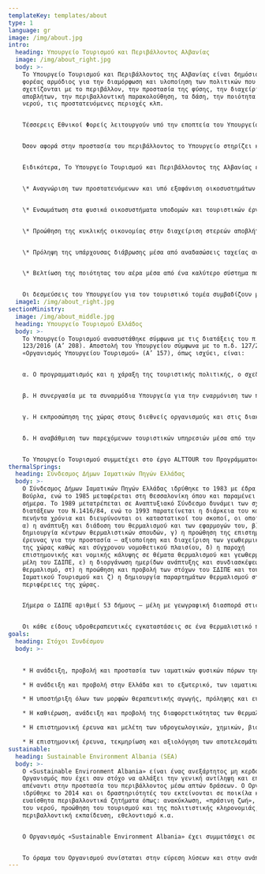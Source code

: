 ```yaml
---
templateKey: templates/about
type: 1
language: gr
image: /img/about.jpg
intro:
  heading: Υπουργείο Τουρισμού και Περιβάλλοντος Αλβανίας
  image: /img/about_right.jpg
  body: >-
    Το Υπουργείο Τουρισμού και Περιβάλλοντος της Αλβανίας είναι δημόσιος
    φορέας αρμόδιος για την διαμόρφωση και υλοποίηση των πολιτικών που
    σχετίζονται με το περιβάλλον, την προστασία της φύσης, την διαχείριση
    αποβλήτων, την περιβαλλοντική παρακολούθηση, τα δάση, την ποιότητα του
    νερού, τις προστατευόμενες περιοχές κλπ.


    Τέσσερεις Εθνικοί Φορείς λειτουργούν υπό την εποπτεία του Υπουργείου ως Εθνικές Υπηρεσίες αντίστοιχα: ο Εθνικός Οργανισμός Τουρισμού, ο Εθνικός Οργανισμός Ακτογραμμών, ο Εθνικός Οργανισμός Προστατευόμενων Περιοχών και ο Εθνικός Οργανισμός Περιβάλλοντος με τις Περιφερειακές Δ/νσεις για το περιβάλλον. Επιπλέον, το Υπουργείο έχει την αρμοδιότητα ελέγχου της περιοχής μέσω της Επιθεώρησης του Περιβάλλοντος η οποία υπάγεται στον Εθνικό Οργανισμό Περιβάλλοντος. Το Υπουργείο είναι στελεχωμένο με έμπειρο προσωπικό και υποστηρίζεται πλήρως διοικητικά.


    Όσον αφορά στην προστασία του περιβάλλοντος το Υπουργείο στηρίζει και αναγνωρίζει την αξία της διαφύλαξης της βιοποικιλότητας των οικοσυστημάτων διασφαλίζοντας ένα βιώσιμο και υγιές περιβάλλον για τις υφιστάμενες και μελλοντικές γενιές.\


    Ειδικότερα, Το Υπουργείο Τουρισμού και Περιβάλλοντος της Αλβανίας έχει δεσμευτεί να βελτιώσει τις περιβαλλοντικές συνθήκες μέσα από τις παρακάτω προτεραιότητες:


    \* Αναγνώριση των προστατευόμενων και υπό εξαφάνιση οικοσυστημάτων με τον σχεδιασμό Εθνικών (Στρατηγικών) Σχεδίων για διοικητική ενσωμάτωση Προστατευόμενων Περιοχών, Εθνικών Πάρκων και Καταφύγιων Άγρια Ζωής.


    \* Ενσωμάτωση στα φυσικά οικοσυστήματα υποδομών και τουριστικών έργων


    \* Προώθηση της κυκλικής οικονομίας στην διαχείριση στερεών αποβλήτων κλπ.


    \* Πρόληψη της υπάρχουσας διάβρωσης μέσα από αναδασώσεις ταχείας ανάπτυξης και ανάπτυξης υδροτεχνικών προστατευτικών έργων


    \* Βελτίωση της ποιότητας του αέρα μέσα από ένα καλύτερο σύστημα παρακολούθησης ατμοσφαιρικών ρύπων στις μεγάλες πόλεις


    Οι δεσμεύσεις του Υπουργείου για τον τουριστικό τομέα συμβαδίζουν με τις οδηγίες για την προστασία του περιβάλλοντος και στηρίζουν την βιώσιμη τουριστική ανάπτυξη, τον πολιτιστικό τουρισμό, τον αγροτουρισμό κλπ.
  image1: /img/about_right.jpg
sectionMinistry:
  image: /img/about_middle.jpg
  heading: Υπουργείο Τουρισμού Ελλάδος
  body: >-
    Το Υπουργείο Τουρισμού ανασυστάθηκε σύμφωνα με τις διατάξεις του π.δ.
    123/2016 (A’ 208). Αποστολή του Υπουργείου σύμφωνα με το π.δ. 127/2017
    «Οργανισμός Υπουργείου Τουρισμού» (Α’ 157), όπως ισχύει, είναι:


    α. Ο προγραμματισμός και η χάραξη της τουριστικής πολιτικής, ο σχεδιασμός της τουριστικής ανάπτυξης στο πλαίσιο της γενικότερης κυβερνητικής πολιτικής και η διαμόρφωση και προώθηση των αναγκαίων θεσμικών και λοιπών ρυθμίσεων.


    β. Η συνεργασία με τα συναρμόδια Υπουργεία για την εναρμόνιση των πολιτικών που επηρεάζουν τον τουρισμό και το συντονισμό των δράσεων με σκοπό την υποβοήθηση της τουριστικής ανάπτυξης, την διαμόρφωση ασφαλούς περιβάλλοντος για ανάληψη επενδυτικών πρωτοβουλιών στον κλάδο και τη βελτίωση της ποιότητας και της ανταγωνιστικότητας του τουρισμού της χώρας.


    γ. Η εκπροσώπηση της χώρας στους διεθνείς οργανισμούς και στις διακρατικές σχέσεις που αφορούν στον τουρισμό και η σύναψη διεθνών συμβάσεων που αναφέρονται στον τουριστικό τομέα και διμερών συμφωνιών τουριστικής συνεργασίας.


    δ. Η αναβάθμιση των παρεχόμενων τουριστικών υπηρεσιών μέσα από την υλοποίηση προγραμμάτων εκπαίδευσης και κατάρτισης


    Το Υπουργείο Τουρισμού συμμετέχει στο έργο ALTTOUR του Προγράμματoς Interreg IPA CBC Ελλάδα-Αλβανία 2014-2020 ως δικαιούχος.
thermalSprings:
  heading: Σύνδεσμος Δήμων Ιαματικών Πηγών Ελλάδας
  body: >-
    Ο Σύνδεσμος Δήμων Ιαματικών Πηγών Ελλάδας ιδρύθηκε το 1983 με έδρα τα Καμένα
    Βούρλα, ενώ το 1985 μεταφέρεται στη Θεσσαλονίκη όπου και παραμένει μέχρι
    σήμερα. Το 1989 μετατρέπεται σε Αναπτυξιακό Σύνδεσμο δυνάμει των σχετικών
    διατάξεων του Ν.1416/84, ενώ το 1993 παρατείνεται η διάρκεια του κατά
    πενήντα χρόνια και διευρύνονται οι καταστατικοί του σκοποί, οι οποίοι είναι:
    α) η ανάπτυξη και διάδοση του θερμαλισμού και των εφαρμογών του, β) η
    δημιουργία κέντρων θερμαλιστικών σπουδών, γ) η προώθηση της επιστημονικής
    έρευνας για την προστασία – αξιοποίηση και διαχείριση των γεωθερμικών πόρων
    της χώρας καθώς και σύγχρονου νομοθετικού πλαισίου, δ) η παροχή
    επιστημονικής και νομικής κάλυψης σε θέματα θερμαλισμού και γεωθερμίας στα
    μέλη του ΣΔΙΠΕ, ε) η διοργάνωση ημερίδων ανάπτυξης και συνδιασκέψεων για το
    θερμαλισμό, στ) η προώθηση και προβολή των στόχων του ΣΔΙΠΕ και του
    Ιαματικού Τουρισμού και ζ) η δημιουργία παραρτημάτων θερμαλισμού στις
    περιφέρειες της χώρας.


    Σήμερα ο ΣΔΙΠΕ αριθμεί 53 δήμους – μέλη με γεωγραφική διασπορά στις 11 από τις 13 περιφέρειες της χώρας. Ο ΣΔΙΠΕ διοικείται από το Διοικητικό Συμβούλιο του που απαρτίζεται από 74 μέλη και από την Εκτελεστική του Επιτροπή η οποία εκλέγεται από το Διοικητικό Συμβούλιο, ενώ η θητεία των μελών των οργάνων του ακολουθεί την εκάστοτε δημοτική περίοδο. Ο Σύνδεσμος συγκροτείται από μέλη πρωτοβάθμιας Αυτοδιοίκησης - Δήμους - στα διοικητικά όρια των οποίων υπάρχουν αναγνωρισμένοι ιαματικοί φυσικοί πόροι. Ως φορέας ανέλαβε την πρωτοβουλία να ανταποκριθεί στα καθήκοντα και τις προκλήσεις που υπαγορεύουν οι ανθρώπινες ανάγκες για τη φροντίδα της υγείας με τη χρήση ιαματικών φυσικών πόρων.


    Οι κάθε είδους υδροθεραπευτικές εγκαταστάσεις σε ένα θερμαλιστικό περιβάλλον αποτελούν για το Σύνδεσμο μονάδες πρωτοβάθμιας φροντίδας της ανθρώπινης υγείας. Οι μονάδες αυτές επηρεάζουν το πολιτισμικό περιβάλλον της περιοχής, αποτελούν κλειδί για την οικονομία και την ανάπτυξη των τοπικών κοινωνιών, συνδέονται με την τοπική ιστορία και τις παραδόσεις, θέτουν σε κίνηση πολυάριθμες δραστηριότητες και αναδεικνύουν την ιδιαιτερότητα της φυσιογνωμίας του θερμαλιστικού περιβάλλοντος. Ο Σύνδεσμος από τη σύστασή του μέχρι τώρα, στέκεται αρωγός κάθε αναπτυξιακής πρωτοβουλίας των μελών του στους τομείς του Ιαματικού Τουρισμού - Τουρισμού Υγείας και ενεργειακής χρήσης των θερμών νερών.
goals:
  heading: Στόχοι Συνδέσμου
  body: >-
    

    * Η ανάδειξη, προβολή και προστασία των ιαματικών φυσικών πόρων της χώρας μας και του περιβάλλοντός τους.

    * Η ανάδειξη και προβολή στην Ελλάδα και το εξωτερικό, των ιαματικών θερμαλιστικών κέντρων, κάθε μορφή υδροθεραπευτικής αγωγής, πρόληψης και ευεξίας καθώς και όλων των στοιχείων και έργων τέχνης , ιστορίας και πολιτισμού, που συνδέονται με τις ιαματικές πηγές, την υδροθεραπεία – κλιματοθεραπεία, τη θαλασσοθεραπεία και πηλοθεραπεία.

    * Η υποστήριξη όλων των μορφών θεραπευτικής αγωγής, πρόληψης και ευεξίας με χρήση ιαματικών φυσικών πόρων καθώς επίσης και κάθε μορφή θαλασσοθεραπείας, κλιματοθεραπείας, σπηλαιοθεραπείας, που πραγματοποιούνται και στοχεύουν στην φροντίδα της ανθρώπινης σωματικής και ψυχικής υγείας.

    * Η καθιέρωση, ανάδειξη και προβολή της διαφορετικότητας των θερμαλιστικών θεραπευτικών τόπων της χώρας καθώς και η υποστήριξη και προώθηση κάθε εναλλακτικής μορφής τουρισμού (θρησκευτικού, συνεδριακού, φυσιολατρικού κ.ά.) στις περιοχές των ιαματικών φυσικών πόρων και θερμαλιστικών κέντρων.

    * Η επιστημονική έρευνα και μελέτη των υδρογεωλογικών, χημικών, βιολογικών και περιβαλλοντολογικών χαρακτηριστικών των ιαματικών φυσικών πόρων, των τοπικών ιστορικών, πολιτιστικών στοιχείων που συνδέονται με τη χρήση των ιαματικών πηγών καθώς και η στατιστική αξιολόγηση των αποτελεσμάτων των θερμαλιστικών θεραπειών.

    * Η επιστημονική έρευνα, τεκμηρίωση και αξιολόγηση των αποτελεσμάτων των θεραπευτικών ενδείξεων-αντενδείξεων των ιαματικών φυσικών πόρων, του περιβάλλοντος και των κλιματικών συνθηκών των θερμαλιστικών θεραπευτικών τόπων. Η διενέργεια ημερίδων, επιμορφωτικών σεμιναρίων, συνεδρίων, επιστημονικών συναντήσεων που αφορούν στη βιώσιμη ανάπτυξη του θερμαλισμού, την αειφόρο διαχείριση των ιαματικών φυσικών πόρων και του περιβάλλοντος και κάθε άλλης ενέργειας ή δράσης που αφορά στο αντικείμενο.
sustainable:
  heading: Sustainable Environment Albania (SEA)
  body: >-
    Ο «Sustainable Environment Albania» είναι ένας ανεξάρτητος μη κερδοσκοπικός
    Οργανισμός που έχει σαν στόχο να αλλάξει την γενική αντίληψη και επίγνωση
    απέναντι στην προστασία του περιβάλλοντος μέσω απτών δράσεων. Ο Οργανισμός
    ιδρύθηκε το 2014 και οι δραστηριότητές του εκτείνονται σε ποικίλα κι
    ευαίσθητα περιβαλλοντικά ζητήματα όπως: ανακύκλωση, «πράσινη ζωή», προστασία
    του νερού, προώθηση του τουρισμού και της πολιτιστικής κληρονομιάς,
    περιβαλλοντική εκπαίδευση, εθελοντισμό κ.α.


    Ο Οργανισμός «Sustainable Environment Albania» έχει συμμετάσχει σε πληθώρα συγχρηματοδοτούμενων έργων της ΕΕ σαν εξωτερικός σύμβουλος και σαν εταίρος παρέχοντας την επιστημονική και κοινωνική του συνεισφορά. Η συμβολή του εκτείνεται σε εθνικά και διεθνή έργα στον τομέα του περιβάλλοντος, της εκπαίδευσης και του εθελοντισμού.


    Το όραμα του Οργανισμού συνίσταται στην εύρεση λύσεων και στην ανάπτυξη μακροπρόθεσμων συνεργειών με άλλους οργανισμούς ή άτομα που μοιράζονται, χωρίς συμβιβασμούς, κοινούς στόχους για μια πιο οικολογική προσέγγιση απέναντι στον πλανήτη.
---
```

